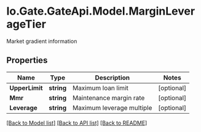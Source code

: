 
# Io.Gate.GateApi.Model.MarginLeverageTier

Market gradient information

## Properties

Name | Type | Description | Notes
------------ | ------------- | ------------- | -------------
**UpperLimit** | **string** | Maximum loan limit | [optional] 
**Mmr** | **string** | Maintenance margin rate | [optional] 
**Leverage** | **string** | Maximum leverage multiple | [optional] 

[[Back to Model list]](../README.md#documentation-for-models)
[[Back to API list]](../README.md#documentation-for-api-endpoints)
[[Back to README]](../README.md)
